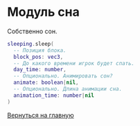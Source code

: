 # Модуль сна

Собственно сон.

```lua
sleeping.sleep(
  -- Позиция блока.
  block_pos: vec3,
  -- До какого времени игрок будет спать.
  day_time: number,
  -- Опционально. Анимировать сон?
  animate: boolean|nil,
  -- Опционально. Длина анимации сна.
  animation_time: number|nil
)
```

[Вернуться на главную](main.md)
